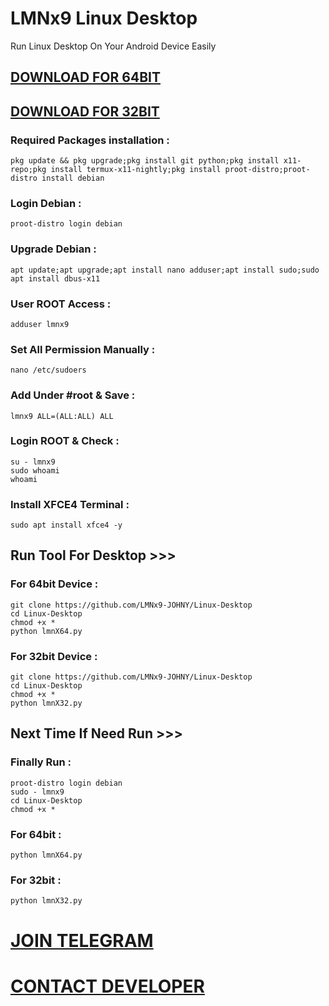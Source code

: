 # LMNx9 Linux Desktop
Run Linux Desktop On Your Android Device Easily

## [DOWNLOAD FOR 64BIT](https://github.com/LMNx9-JOHNY/Linux-Desktop/raw/refs/heads/main/x11-armv64.apk)

## [DOWNLOAD FOR 32BIT](https://github.com/LMNx9-JOHNY/Linux-Desktop/raw/refs/heads/main/x11-armv32.apk)

### Required Packages installation :
    pkg update && pkg upgrade;pkg install git python;pkg install x11-repo;pkg install termux-x11-nightly;pkg install proot-distro;proot-distro install debian
### Login Debian :
    proot-distro login debian
### Upgrade Debian :
    apt update;apt upgrade;apt install nano adduser;apt install sudo;sudo apt install dbus-x11
### User ROOT Access :
    adduser lmnx9
### Set All Permission Manually :
    nano /etc/sudoers
### Add Under #root & Save :
    lmnx9 ALL=(ALL:ALL) ALL
### Login ROOT & Check :
    su - lmnx9
    sudo whoami 
    whoami
### Install XFCE4 Terminal :
    sudo apt install xfce4 -y

## Run Tool For Desktop >>>
### For 64bit Device :
    git clone https://github.com/LMNx9-JOHNY/Linux-Desktop
    cd Linux-Desktop
    chmod +x *
    python lmnX64.py
### For 32bit Device :
    git clone https://github.com/LMNx9-JOHNY/Linux-Desktop
    cd Linux-Desktop
    chmod +x *
    python lmnX32.py

## Next Time If Need Run >>>
### Finally Run :
    proot-distro login debian 
    sudo - lmnx9
    cd Linux-Desktop
    chmod +x *
### For 64bit :
    python lmnX64.py 
### For 32bit :
    python lmnX32.py


# [JOIN TELEGRAM](https://t.me/+w84Y7jIUzPFmYzg1)
# [CONTACT DEVELOPER](https://t.me/x_LMNx9)





